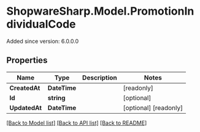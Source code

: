 # ShopwareSharp.Model.PromotionIndividualCode
Added since version: 6.0.0.0

## Properties

Name | Type | Description | Notes
------------ | ------------- | ------------- | -------------
**CreatedAt** | **DateTime** |  | [readonly] 
**Id** | **string** |  | [optional] 
**UpdatedAt** | **DateTime** |  | [optional] [readonly] 

[[Back to Model list]](../../README.md#documentation-for-models) [[Back to API list]](../../README.md#documentation-for-api-endpoints) [[Back to README]](../../README.md)

